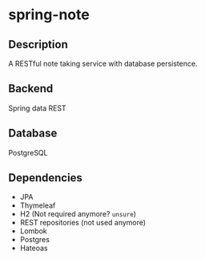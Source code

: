# spring-note

## Description
A RESTful note taking service with database persistence.

## Backend
Spring data REST

## Database
PostgreSQL

## Dependencies
+ JPA
+ Thymeleaf
+ H2 (Not required anymore? `unsure`)
+ REST repositories (not used anymore) 
+ Lombok
+ Postgres
+ Hateoas